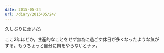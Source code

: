 ```yaml
---
date: 2015-05-24
url: /diary/2015/05/24/
---
```


久しぶりに泳いだ。

ここ2年ほどか，生産的なことをせず無為に過ごす休日が多くなったような気がする。もうちょっと自分に餌をやらないとナァ。